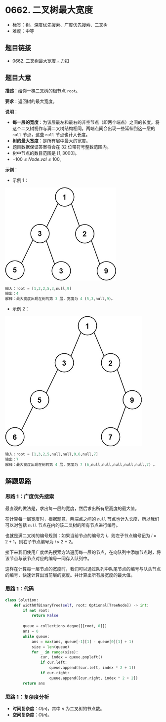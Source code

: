 # 0662. 二叉树最大宽度

- 标签：树、深度优先搜索、广度优先搜索、二叉树
- 难度：中等

## 题目链接

- [0662. 二叉树最大宽度 - 力扣](https://leetcode.cn/problems/maximum-width-of-binary-tree/)

## 题目大意

**描述**：给你一棵二叉树的根节点 `root`。

**要求**：返回树的最大宽度。

**说明**：

- **每一层的宽度**：为该层最左和最右的非空节点（即两个端点）之间的长度。将这个二叉树视作与满二叉树结构相同，两端点间会出现一些延伸到这一层的 `null` 节点，这些 `null` 节点也计入长度。
- **树的最大宽度**：是所有层中最大的宽度。
- 题目数据保证答案将会在 32 位带符号整数范围内。
- 树中节点的数目范围是 $[1, 3000]$。
- $-100 \le Node.val \le 100$。

**示例**：

- 示例 1：

![](../images/20201024066201.jpg)

```python
输入：root = [1,3,2,5,3,null,9]
输出：4
解释：最大宽度出现在树的第 3 层，宽度为 4 (5,3,null,9)。
```

- 示例 2：

![](../images/20201024066202.jpg)

```python
输入：root = [1,3,2,5,null,null,9,6,null,7]
输出：7
解释：最大宽度出现在树的第 4 层，宽度为 7 (6,null,null,null,null,null,7) 。
```

## 解题思路

### 思路 1：广度优先搜索

最直观的做法是，求出每一层的宽度，然后求出所有层高度的最大值。

在计算每一层宽度时，根据题意，两端点之间的 `null` 节点也计入长度，所以我们可以对包括 `null` 节点在内的该二叉树的所有节点进行编号。

也就是满二叉树的编号规则：如果当前节点的编号为 $i$，则左子节点编号记为 $i \times 2 + 1$，则右子节点编号为 $i \times 2 + 2$。

接下来我们使用广度优先搜索方法遍历每一层的节点，在向队列中添加节点时，将该节点与该节点对应的编号一同存入队列中。

这样在计算每一层节点的宽度时，我们可以通过队列中队尾节点的编号与队头节点的编号，快速计算出当前层的宽度。并计算出所有层宽度的最大值。

### 思路 1：代码

```python
class Solution:
    def widthOfBinaryTree(self, root: Optional[TreeNode]) -> int:
        if not root:
            return False

        queue = collections.deque([[root, 0]])
        ans = 0
        while queue:
            ans = max(ans, queue[-1][1] - queue[0][1] + 1)
            size = len(queue)
            for _ in range(size):
                cur, index = queue.popleft()
                if cur.left:
                    queue.append([cur.left, index * 2 + 1])
                if cur.right:
                    queue.append([cur.right, index * 2 + 2])
        return ans
```

### 思路 1：复杂度分析

- **时间复杂度**：$O(n)$，其中 $n$ 为二叉树的节点数。
- **空间复杂度**：$O(n)$。
